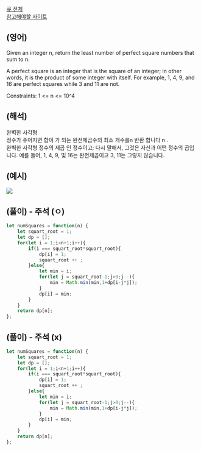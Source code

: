 <a href="https://leetcode.com/tag/queue/">큐 전체</a>  
<a href="https://leetcode.com/problems/perfect-squares/">참고해야할 사이트</a>    
## (영어)
Given an integer n, return the least number of perfect square numbers that sum to n.

A perfect square is an integer that is the square of an integer; in other words, it is the product of some integer with itself. For example, 1, 4, 9, and 16 are perfect squares while 3 and 11 are not.

Constraints:
1 <= n <= 10^4


## (해석)
완벽한 사각형  
정수가 주어지면 합이 가 되는 완전제곱수의 최소 개수를n 반환 합니다 n .    
완벽한 사각형 정수의 제곱 인 정수이고; 다시 말해서, 그것은 자신과 어떤 정수의 곱입니다.
예를 들어, 1, 4, 9, 및 16는 완전제곱이고 3, 11는 그렇지 않습니다.  


## (예시)
<a href='https://ifh.cc/v-vSo6Z1' target='_blank'><img src='https://ifh.cc/g/vSo6Z1.png' border='0'></a>


## (풀이) - 주석 (ㅇ)
```js
let numSquares = function(n) {
    let squart_root = 1;
    let dp = [];
    for(let i = 1;i<n+1;i++){
        if(i === squart_root*squart_root){
            dp[i] = 1;
            squart_root ++ ;
        }else{
            let min = i;
            for(let j = squart_root-1;j>0;j--){
                min = Math.min(min,1+dp[i-j*j]);  
            }
            dp[i] = min;
        }
    }
    return dp[n];
};
```


## (풀이) - 주석 (x)
```js
let numSquares = function(n) {
    let squart_root = 1;
    let dp = [];
    for(let i = 1;i<n+1;i++){
        if(i === squart_root*squart_root){
            dp[i] = 1;
            squart_root ++ ;
        }else{
            let min = i;
            for(let j = squart_root-1;j>0;j--){
                min = Math.min(min,1+dp[i-j*j]);  
            }
            dp[i] = min;
        }
    }
    return dp[n];
};
```
